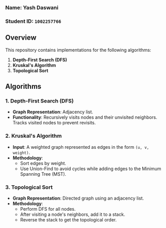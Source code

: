 ### Name: Yash Daswani  
### Student ID: `1002257766`  

## Overview  
This repository contains implementations for the following algorithms:  
1. **Depth-First Search (DFS)**  
2. **Kruskal's Algorithm**  
3. **Topological Sort**  

## Algorithms  

### 1. Depth-First Search (DFS)  
- **Graph Representation**: Adjacency list.  
- **Functionality**: Recursively visits nodes and their unvisited neighbors. Tracks visited nodes to prevent revisits.  

### 2. Kruskal's Algorithm  
- **Input**: A weighted graph represented as edges in the form `(u, v, weight)`.  
- **Methodology**:  
  - Sort edges by weight.  
  - Use Union-Find to avoid cycles while adding edges to the Minimum Spanning Tree (MST).  

### 3. Topological Sort  
- **Graph Representation**: Directed graph using an adjacency list.  
- **Methodology**:  
  - Perform DFS for all nodes.  
  - After visiting a node's neighbors, add it to a stack.  
  - Reverse the stack to get the topological order.  
